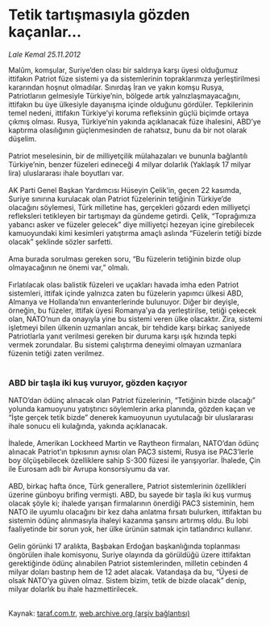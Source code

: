 # Tetik tartışmasıyla gözden kaçanlar...

*Lale Kemal 25.11.2012*

<div class="yazi">Malûm, komşular, Suriye’den olası bir saldırıya karşı üyesi olduğumuz ittifakın Patriot füze sistemi ya da sistemlerinin topraklarımıza yerleştirilmesi kararından hoşnut olmadılar. Sınırdaş İran ve yakın komşu Rusya, Patriotlarıın gelmesiyle Türkiye’nin, bölgede artık yalnızlaşmayacağını, ittifakın bu üye ülkesiyle dayanışma içinde olduğunu gördüler. Tepkilerinin temel nedeni, ittifakın Türkiye’yi koruma refleksinin güçlü biçimde ortaya çıkmış olması. Rusya, Türkiye’nin yakında açıklanacak füze ihalesini, ABD’ye kaptırma olasılığının güçlenmesinden de rahatsız, bunu da bir not olarak düşelim.<br/><br/>Patriot meselesinin, bir de milliyetçilik mülahazaları ve bununla bağlantılı Türkiye’nin, benzer füzeleri edineceği 4 milyar dolarlık (Yaklaşık 17 milyar lira) uluslararası ihale boyutları var.<br/><br/>AK Parti Genel Başkan Yardımcısı Hüseyin Çelik’in, geçen 22 kasımda, Suriye sınırına kurulacak olan Patriot füzelerinin tetiğinin Türkiye’de olacağını söylemesi, Türk milletine has, gerçekleri gözardı eden milliyetçi refleksleri tetikleyen bir tartışmayı da gündeme getirdi. Çelik, “Toprağımıza yabancı asker ve füzeler gelecek” diye milliyetçi hezeyan içine girebilecek kamuoyundaki kimi kesimleri yatıştırma amaçlı aslında “Füzelerin tetiği bizde olacak” şeklinde sözler sarfetti.<br/><br/>Ama burada sorulması gereken soru, “Bu füzelerin tetiğinin bizde olup olmayacağının ne önemi var,” olmalı.<br/><br/>Fırlatılacak olası balistik füzeleri ve uçakları havada imha eden Patriot sistemleri, ittifak içinde yalnızca zaten bu füzelerin yapımcı ülkesi ABD, Almanya ve Hollanda’nın envanterlerinde bulunuyor. Diğer bir deyişle, örneğin, bu füzeler, ittifak üyesi Romanya’ya da yerleştirilse, tetiği çekecek olan, NATO’nun da onayıyla yine bu sistemi veren ülke olacaktır. Zira, sistemi işletmeyi bilen ülkenin uzmanları ancak, bir tehdide karşı birkaç saniyede Patriotlarla yanıt verilmesi gereken bir duruma karşı ışık hızında tepki vermek zorundalar. Bu sistemi çalıştırma deneyimi olmayan uzmanlara füzenin tetiği zaten verilmez.<br/><br/><h3>ABD bir taşla iki kuş vuruyor, gözden kaçıyor</h3>NATO’dan ödünç alınacak olan Patriot füzelerinin, “Tetiğinin bizde olacağı” yolunda kamuoyunu yatıştırıcı söylemlerin arka planında, gözden kaçan ve “İşte gerçek tetik bizde” denerek kamuoyunun uyutulacağı bir uluslararası ihale sonucu eli kulağında, yakında açıklanacak.<br/><br/>İhalede, Amerikan Lockheed Martin ve Raytheon firmaları, NATO’dan ödünç alınacak Patriot’ın tıpkısının aynısı olan PAC3 sistemi, Rusya ise PAC3’lerle boy ölçüşebilecek özelliklere sahip S-300 füzesi ile yarışıyorlar. İhalede, Çin ile Eurosam adlı bir Avrupa konsorsiyumu da var.<br/><br/>ABD, birkaç hafta önce, Türk generallere, Patriot sistemlerinin özellikleri üzerine günboyu brifing vermişti. ABD, bu sayede bir taşla iki kuş vurmuş olacak şöyle ki; ihalede yarışan firmalarının önerdiği PAC3 sisteminin, hem NATO ile uyumlu olacağını bir kez daha anlatma fırsatı bulurken, ittifaktan bu sistemin ödünç alınmasıyla ihaleyi kazanma şansını artırmış oldu. Bu lobi faaliyetinde bir sorun yok, her ülke ürünün satmak için tatlandırıcı kullanır.<br/><br/>Gelin görünki 17 aralıkta, Başbakan Erdoğan başkanlığında toplanması öngörülen ihale komisyonu, Suriye olayında da görüldüğü üzere ittifaktan gerektiğinde ödünç alınabilen Patriot sistemlerinden, milletin cebinden 4 milyar doları bastırıp hem de 12 adet alacak. Vatandaşa da bu, “Üyesi de olsak NATO’ya güven olmaz. Sistem bizim, tetik de bizde olacak” denip, milyar dolarlık bu ihale hazmettirilecek.<br/><br/>
</div>

Kaynak: [taraf.com.tr](http://www.taraf.com.tr/lale-kemal/makale-tetik-tartismasiyla-gozden-kacanlar.htm), [web.archive.org (arşiv bağlantısı)](http://web.archive.org/web/20130818012345/http://www.taraf.com.tr/lale-kemal/makale-tetik-tartismasiyla-gozden-kacanlar.htm)
